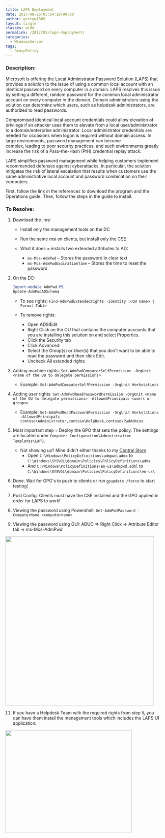 ```yaml
---
title: LAPS Deployment
date: 2017-08-26T05:54:19+00:00
author: gerryw1389
layout: single
classes: wide
permalink: /2017/08/laps-deployment/
categories:
  - WindowsServer
tags:
  - GroupPolicy
---
```

<!--more-->

### Description:

Microsoft is offering the Local Administrator Password Solution ([LAPS](https://technet.microsoft.com/en-us/library/security/3062591.aspx)) that provides a solution to the issue of using a common local account with an identical password on every computer in a domain. LAPS resolves this issue by setting a different, random password for the common local administrator account on every computer in the domain. Domain administrators using the solution can determine which users, such as helpdesk administrators, are authorized to read passwords.

Compromised identical local account credentials could allow elevation of privilege if an attacker uses them to elevate from a local user/administrator to a domain/enterprise administrator. Local administrator credentials are needed for occasions when logon is required without domain access. In large environments, password management can become  
complex, leading to poor security practices, and such environments greatly increase the risk of a Pass-the-Hash (PtH) credential replay attack.

LAPS simplifies password management while helping customers implement recommended defenses against cyberattacks. In particular, the solution mitigates the risk of lateral escalation that results when customers use the same administrative local account and password combination on their computers.

First, follow the link in the references to download the program and the Operations guide. Then, follow the steps in the guide to install.

### To Resolve:

1. Download the .msi

   - Install only the management tools on the DC

   - Run the same msi on clients, but install only the CSE

   - What it does = installs two extended attributes to AD:  
     - `ms-Mcs-AdmPwd` – Stores the password in clear text  
     - `ms-Mcs-AdmPwdExpirationTime` – Stores the time to reset the password

3. On the DC:  

   ```powershell
   Import-module AdmPwd.PS  
   Update-AdmPwdADSchema
   ```

   - To see rights: `Find-AdmPwdExtendedrights -identity :<OU name> | Format-Table`

   - To remove rights:  
     - Open ADSIEdit  
     - Right Click on the OU that contains the computer accounts that you are installing this solution on and select Properties.  
     - Click the Security tab  
     - Click Advanced  
     - Select the Group(s) or User(s) that you don't want to be able to read the password and then click Edit.  
     - Uncheck All extended rights

4. Adding machine rights: `Set-AdmPwdComputerSelfPermission -OrgUnit <name of the OU to delegate permissions>` 

   - Example: `Set-AdmPwdComputerSelfPermission -OrgUnit Workstations`

5. Adding user rights: `Set-AdmPwdReadPasswordPermission -OrgUnit <name of the OU to delegate permissions> -AllowedPrincipals <users or groups>`  

   - Example: `Set-AdmPwdReadPasswordPermission -OrgUnit Workstations -AllowedPrincipals contoso\Administrator,contoso\HelpDesk,contoso\PwdAdmins`

6. Most important step = Deploy the GPO that sets the policy. The settings are located under `Computer Configuration\Administrative Templates\LAPS`.

   - Not showing up? Mine didn't either thanks to my [Central Store](https://automationadmin.com/2017/05/creating-a-central-store-for-gpos/)  
     - Open `C:\Windows\PolicyDefinitions\admpwd.admx` to `C:\Windows\SYSVOL\domain\Policies\PolicyDefinitions\admx`  
     - And `C:\Windows\PolicyDefinitions\en-us\admpwd.adml` to `C:\Windows\SYSVOL\domain\Policies\PolicyDefinitions\en-us\`

7. Done. Wait for GPO's to push to clients or run `gpupdate /force` to start testing!

8. Post Config: Clients must have the CSE installed and the GPO applied in order for LAPS to work!

9. Viewing the password using Powershell: `Get-AdmPwdPassword -ComputerName <computername>`

10. Viewing the password using GUI: ADUC => Right Click => Attribute Editor tab => ms-Mcs-AdmPwd

   <img class="alignnone size-full wp-image-4635" src="https://automationadmin.com/assets/images/uploads/2017/08/laps.jpg" alt="" width="483" height="551" srcset="https://automationadmin.com/assets/images/uploads/2017/08/laps.jpg 483w, https://automationadmin.com/assets/images/uploads/2017/08/laps-263x300.jpg 263w" sizes="(max-width: 483px) 100vw, 483px" /> 

11. If you have a Helpdesk Team with the required rights from step 5, you can have them install the management tools which includes the LAPS UI application:

   <img class="alignnone size-full wp-image-4636" src="https://automationadmin.com/assets/images/uploads/2017/08/laps-2.jpg" alt="" width="410" height="334" srcset="https://automationadmin.com/assets/images/uploads/2017/08/laps-2.jpg 410w, https://automationadmin.com/assets/images/uploads/2017/08/laps-2-300x244.jpg 300w" sizes="(max-width: 410px) 100vw, 410px" />